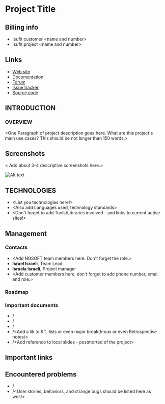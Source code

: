 # Project Title

## Billing info

* Isufit customer \<name and number\>
* Isufit project \<name and number\>

## Links

* [Web site](https://aimeos.org/integrations/typo3-shop-extension/)
* [Documentation](https://aimeos.org/docs/TYPO3)
* [Forum](https://aimeos.org/help/typo3-extension-f16/)
* [Issue tracker](https://github.com/aimeos/aimeos-typo3/issues)
* [Source code](https://github.com/aimeos/aimeos-typo3)

## INTRODUCTION

### OVERVIEW

\<One Paragraph of project description goes here. What are this project's main use cases? This should be not longer than 150 words.\>

## Screenshots
\< Add about 3-4 descriptive screenshots here.\>

![Alt text](/relative/path/to/img.jpg?raw=true "Optional Title")

## TECHNOLOGIES

* \<List you technologies here!\>
* \<Also add Languages used, technology standards\>
* \<Don't forget to add Tools/Libraries involved - and links to current active sites!\>

## Management

### Contacts

* \<Add NGSOFT team members here. Don't forget the role.\>
* **Israel Israeli**, Team Lead
* **Israela Israeli**, Project manager
* \<Add customer members here, don't forget to add phone number, email and role.\>

### Roadmap

### Important documents

* /<Add a link to EE1 or EE2/>
* /<Add a link to initial evaluation/>
* /<Add a link to kickoff meeting/>
* /<Add a lik to KT, lists or even major breakthrous or even Retrospective notes/>
* /<Add reference to local slides - postmorted of the project>

## Important links

## Encountered problems

* /<List problems and solutions here and link to respective JIRA ticket/>
* /<User stories, behaviors, and strange bugs  should be listed here as well/>
